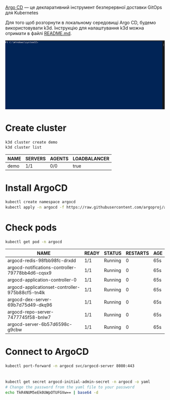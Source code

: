 <a href="https://argo-cd.readthedocs.io/en/stable/">Argo CD</a> — це декларативний інструмент безперервної доставки GitOps для Kubernetes

Для того щоб розгорнути в локальному середовищі Argo CD, будемо використовувати k3d.
Інструкцію для налаштування k3d можна отримати в файлі <a href="https://github.com/AlbertRipak/AsciiArtify.git">README.md</a>.

![Image](./.data/argoCD.gif)

# Create cluster
```bash
k3d cluster create demo
k3d cluster list
```

| NAME | SERVERS | AGENTS | LOADBALANCER |
|------|---------|--------|--------------|
| demo | 1/1     | 0/0    | true         |
# Install ArgoCD
```bash
kubectl create namespace argocd
kubectl apply -n argocd -f https://raw.githubusercontent.com/argoproj/argo-cd/stable/manifests/install.yaml
```
# Check pods
```bash
kubectl get pod -n argocd
```
| NAME                                             | READY | STATUS  | RESTARTS | AGE |
|--------------------------------------------------|-------|---------|----------|-----|
| argocd-redis-98fbb98fc-drxdd                     | 1/1   | Running | 0        | 65s |
| argocd-notifications-controller-79778bb4d6-cqsx9 | 1/1   | Running | 0        | 65s |
| argocd-application-controller-0                  | 1/1   | Running | 0        | 65s |
| argocd-applicationset-controller-975b88cf5-tn4lk | 1/1   | Running | 0        | 65s |
| argocd-dex-server-69b7d75d49-dkq96               | 1/1   | Running | 0        | 65s |
| argocd-repo-server-7477745f58-bnlw7              | 1/1   | Running | 0        | 65s |
| argocd-server-6b57d6598c-g9cbw                   | 1/1   | Running | 0        | 65s |

# Connect to ArgoCD
```bash
kubectl port-forward -n argocd svc/argocd-server 8080:443


kubectl get secret argocd-initial-admin-secret -n argocd -o yaml
# Change the password from the yaml file to your password
echo TkR4NUM5eEk0UWpOTUFGVw== | base64 -d
```
